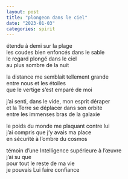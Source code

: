 ```yaml
---
layout: post
title: "plongeon dans le ciel"
date: "2023-01-03"
categories: spirit
---
```


étendu à demi sur la plage  
les coudes bien enfoncés dans le sable  
le regard plongé dans le ciel  
au plus sombre de la nuit  

la distance me semblait tellement grande  
entre nous et les étoiles  
que le vertige s’est emparé de moi  

j’ai senti, dans le vide, mon esprit déraper  
et la Terre se déplacer dans son orbite  
entre les immenses bras de la galaxie  

le poids du monde me plaquant contre lui  
j’ai compris que j’y avais ma place  
en sécurité à l’ombre du cosmos  

témoin d’une Intelligence supérieure à l’œuvre  
j’ai su que  
pour tout le reste de ma vie  
je pouvais Lui faire confiance  
